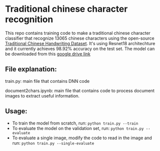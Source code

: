 # Traditional chinese character recognition

This repo contains training code to make a traditional chinese character classifier that recognize 13065 chinese characters using the open-source [Traditional Chinese Handwriting Dataset](https://github.com/AI-FREE-Team/Traditional-Chinese-Handwriting-Dataset.git). It's using Resnet18 architechture and it currently achieves 98.92% accuracy on the test set.
The model can be downloaded from this [google drive link](https://drive.google.com/file/d/1ngzmc3De8MGS8pmOO0XPV1LwjrMry98E/view?usp=sharing)

## File explanation:

train.py: main file that contains DNN code

document2chars.ipynb: main file that contains code to process document images to extract useful information.


## Usage:
- To train the model from scratch, run: `python train.py --train`
- To evaluate the model on the validation set, run: `python train.py --evaluate`
- To evaluate a single image, modify the code to read in the image and run: `python train.py --single-evaluate`

